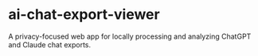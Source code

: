 # ai-chat-export-viewer
A privacy-focused web app for locally processing and analyzing ChatGPT and Claude chat exports.
